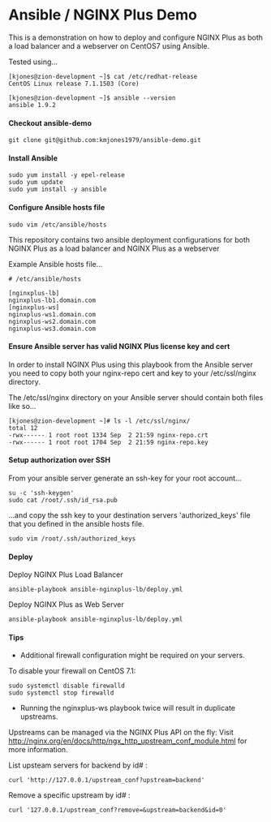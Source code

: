 # Ansible / NGINX Plus Demo

This is a demonstration on how to deploy and configure NGINX Plus as both a load
balancer and a webserver on CentOS7 using Ansible.

Tested using...

```
[kjones@zion-development ~]$ cat /etc/redhat-release 
CentOS Linux release 7.1.1503 (Core)

[kjones@zion-development ~]$ ansible --version
ansible 1.9.2
```

#### Checkout ansible-demo

```
git clone git@github.com:kmjones1979/ansible-demo.git
```

#### Install Ansible

```
sudo yum install -y epel-release
sudo yum update
sudo yum install -y ansible
```

#### Configure Ansible hosts file
```
sudo vim /etc/ansible/hosts
```

This repository contains two ansible deployment configurations for 
both NGINX Plus as a load balancer and NGINX Plus as a webserver

Example Ansible hosts file...

```
# /etc/ansible/hosts

[nginxplus-lb]
nginxplus-lb1.domain.com
[nginxplus-ws]
nginxplus-ws1.domain.com
nginxplus-ws2.domain.com
nginxplus-ws3.domain.com
```

#### Ensure Ansible server has valid NGINX Plus license key and cert

In order to install NGINX Plus using this playbook from the Ansible server
you need to copy both your nginx-repo cert and key to your /etc/ssl/nginx directory.

The /etc/ssl/nginx directory on your Ansible server should contain both files like so...

```
[kjones@zion-development ~]# ls -l /etc/ssl/nginx/
total 12
-rwx------ 1 root root 1334 Sep  2 21:59 nginx-repo.crt
-rwx------ 1 root root 1704 Sep  2 21:59 nginx-repo.key
```

#### Setup authorization over SSH

From your ansible server generate an ssh-key for your root account...

```
su -c 'ssh-keygen'
sudo cat /root/.ssh/id_rsa.pub
```

...and copy the ssh key to your destination servers 'authorized_keys' file
that you defined in the ansible hosts file.

```
sudo vim /root/.ssh/authorized_keys
```

#### Deploy

Deploy NGINX Plus Load Balancer

```
ansible-playbook ansible-nginxplus-lb/deploy.yml
```

Deploy NGINX Plus as Web Server

```
ansible-playbook ansible-nginxplus-lb/deploy.yml
```

#### Tips

 - Additional firewall configuration might be required on your servers.

To disable your firewall on CentOS 7.1:

```
sudo systemctl disable firewalld
sudo systemctl stop firewalld
```

 - Running the nginxplus-ws playbook twice will result in duplicate upstreams.

Upstreams can be managed via the NGINX Plus API on the fly:
Visit http://nginx.org/en/docs/http/ngx_http_upstream_conf_module.html for more
information.

List upsteam servers for backend by id# :

```
curl 'http://127.0.0.1/upstream_conf?upstream=backend'
```

Remove a specific upstream by id# :
```
curl '127.0.0.1/upstream_conf?remove=&upstream=backend&id=0'
```

